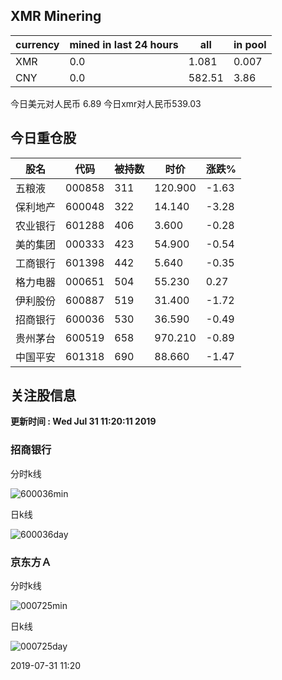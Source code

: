 ## XMR Minering

|currency|mined in last 24 hours|all|in pool|
|---|---|---|---|
|XMR|0.0|1.081|0.007|
|CNY|0.0|582.51|3.86|

今日美元对人民币 6.89	今日xmr对人民币539.03


## 今日重仓股 

|股名|代码|被持数|时价|涨跌%|
|---|---|---|---|---|
|五粮液|000858|311|120.900|-1.63|
|保利地产|600048|322|14.140|-3.28|
|农业银行|601288|406|3.600|-0.28|
|美的集团|000333|423|54.900|-0.54|
|工商银行|601398|442|5.640|-0.35|
|格力电器|000651|504|55.230|0.27|
|伊利股份|600887|519|31.400|-1.72|
|招商银行|600036|530|36.590|-0.49|
|贵州茅台|600519|658|970.210|-0.89|
|中国平安|601318|690|88.660|-1.47|

## 关注股信息
**更新时间 : Wed Jul 31 11:20:11 2019**
### 招商银行 
分时k线

![600036min](http://image.sinajs.cn/newchart/min/n/sh600036.gif)

日k线

![600036day](http://image.sinajs.cn/newchart/daily/n/sh600036.gif)

### 京东方Ａ 
分时k线

![000725min](http://image.sinajs.cn/newchart/min/n/sz000725.gif)

日k线

![000725day](http://image.sinajs.cn/newchart/daily/n/sz000725.gif)

2019-07-31 11:20